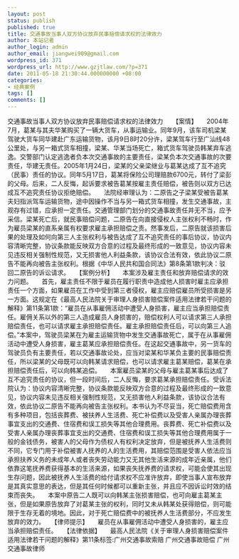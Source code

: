```yaml
---
layout: post
status: publish
published: true
title: 交通事故当事人双方协议放弃民事赔偿请求权的法律效力
author: 本站记者
author_login: admin
author_email: jiangwei909@gmail.com
wordpress_id: 371
wordpress_url: http://www.gzjtlaw.com/?p=371
date: 2011-05-18 21:30:44.000000000 +08:00
categories:
- 经典案例
tags: []
comments: []
---
```

交通事故当事人双方协议放弃民事赔偿请求权的法律效力　　【案情】　　2004年7月，葛某与其夫华某购买了一辆大货车，从事运输业。同年9月，该车司机梁某驾驶大货车同华建赴广东运输货物，该月9日8时20分许，梁某驾车行至广汕线48公里处，与另一箱式货车相撞，梁某、华某当场死亡，箱式货车驾驶员韩某弃车逃逸。交警部门认定逃逸者负本次交通事故的主要责任，梁某负本次交通事故的次要责任，华建无责任。2005年1月24日，梁某的父亲梁继业与葛某达成了互不追究（民事）责任的协议。同年5月17日，葛某将保险公司理赔款6700元，转付了梁彭的父母。后来，二人反悔，起诉要求被告葛某按雇主责任赔偿，被告则以双方已达成互不追究责任协议拒绝赔偿。　　法院经审理认为：二原告之子梁某受被告葛某夫妇指派驾车运输货物，途中因操作不当与另一箱式货车相撞，发生交通事故，主观存有过错，应承担一定责任。交通管理部门划分的交通事故责任并无不当，应予采信。梁某死亡后，就民事赔偿问题，二原告在向直接侵权人主张权利不畅时，作为雇员梁某的直系亲属有权要求雇主承担赔偿之责。然事发后，二原告就该损害后果的处理及如何向第三人主张权利与被告达成了互不追究责任的事后协议，协议内容清晰完整，协议条款能反映双方合意的过程及最终形成的一致意见，协议内容未见违反相关强制性规范，又无损害他人利益条款，该协议合法有效，依此协议二原告不能再向被告主张权利。根据《中华人民共和国合同法》第8条第1款判决：驳回二原告的诉讼请求。　　【案例分析】　　本案涉及雇主责任和放弃赔偿请求的效力问题。　　首先，雇主责任不限于雇员在履行职责中造成他人损害时雇主应承担责任一个方面，如果雇员在工作中受到第三者侵权，雇主应赔偿雇员所受损害是另一方面。这规定在《最高人民法院关于审理人身损害赔偿案件适用法律若干问题的解释》第11条第1款：&ldquo;雇员在从事雇佣活动中遭受人身损害，雇主应当承担赔偿责任。雇佣关系以外的第三人造成雇员人身损害的，赔偿权利人可以请求第三人承担赔偿责任，也可以请求雇主承担赔偿责任。雇主承担赔偿责任后，可以向第三人追偿。&rdquo;本案中，驾驶员梁某在为雇主运输货物中发生交通事故死亡，属于在从事雇佣活动中遭受人身损害，雇主葛某应承担赔偿责任。在这起交通事故中，另一货车的驾驶员负有主要责任，若以交通事故论处，应当对梁某和华某负主要的民事赔偿责任，所以梁某的父母既可以向韩某请求赔偿，也可以请求雇主葛某赔偿，葛某在承担赔偿责任后，可以向韩某追偿。　　本案雇员梁某的父母与雇主葛某事后达成了互不追究责任的协议，但一段时间后，二人反悔，要求葛某承担赔偿责任。受诉法院认为：协议内容清晰完整，协议条款能反映双方合意的过程及最终形成的一致意见，协议内容未见违反相关强制性规范，又无损害他人利益条款，该协议合法有效，依此协议二原告不能再向被告主张权利。本书认为不尽妥当，死亡赔偿费用含有多种项目，包括丧葬费、被扶养人生活费、死亡补偿费以及受害人亲属办理丧葬事宜支出的交通费、住宿费和误工损失等其他合理费用。丧葬费、死亡补偿费以及受害人亲属办理丧葬事宜支出的交通费、住宿费和误工损失等其他合理费用属于一般的金钱债务，被害人的父母作为债权人有权利决定放弃，但是被抚养人生活费则不同，它专门用于补偿被害人抚养的人的生活费用，其赔偿范围是受害人依法应当承担扶养义务的未成年人或者丧失劳动能力又无其他生活来源的成年近亲属，他们依靠这笔抚养费获得基本的生活来源，如果丧失抚养费的请求权，可能会使其出现生存问题，因此被抚养人生活费的给付请求权不应准许放弃，即使当事人宣布放弃是其真实意思的表达，但是其任何时候都可以重新主张，并且应不因诉讼时效的结束而丧失。　　本案中原告二人既可以向韩某主张损害赔偿，也可向雇主葛某主张，但是如果原告放弃了对葛某主张的权利，同时又未从韩某处获得赔偿，则可能限于生存无着的境地。因此，对于死亡赔偿费中的被抚养人生活费部分，不应发生放弃的效力。　　【律师提示】　　雇员在从事雇佣活动中遭受人身损害的，雇主应当承担赔偿责任。　　【法律依据】　　最高人民法院《关于审理人身损害赔偿案件适用法律若干问题的解释》第11条标签:广州交通事故索赔 广州交通事故赔偿 广州交通事故律师
